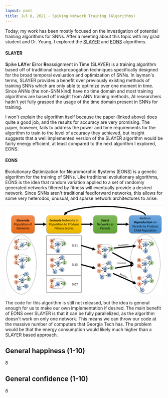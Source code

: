 ```yaml
---
layout: post
title: Jul 8, 2021 - Spiking Network Training (Algorithms)
---
```


Today, my work has been mostly focused on the investigation of potential training algorithms for SNNs. After a meeting about this topic with my grad student and Dr. Young, I explored the [SLAYER](https://arxiv.org/abs/1810.08646) and [EONS](https://www.osti.gov/servlets/purl/1649325) algorithms.

#### SLAYER

**S**pike **LAY**er **E**rror **R**eassignment in Time (SLAYER) is a training algorithm based off of traditional backpropogation techniques specifically designed for the broad temporal evaluation and optimization of SNNs. In layman's terms, SLAYER provides a benefit over previously existing methods of training SNNs which are only able to optimize over one moment in time. Since ANNs (the non-SNN kind) have no time domain and most training algorithms are based off insight from ANN training methods, AI researchers hadn't yet fully grasped the usage of the time domain present in SNNs for training.

I won't explain the algorithm itself because the paper (linked above) does quite a good job, and the results for accuracy are very promising. The paper, however, fails to address the power and time requirements for the algorithm to train to the level of accuracy they achieved, but insight suggests that a well implemented version of the SLAYER algorithm would be fairly energy efficient, at least compared to the next algorithm I explored, EONS.

#### EONS

**E**volutionary **O**ptimization for **N**euromorphic **S**ystems (EONS) is a genetic algorithm for the training of SNNs. Like traditional evolutionary algorithms, EONS is the idea that random variation applied to a set of randomly generated networks filtered by fitness will eventually provide a desired network. Since SNNs aren't traditional feedforward networks, this allows for some very heterodox, unusual, and sparse network architectures to arise.

![EONS algorithm]( https://raw.githubusercontent.com/sbowles22/SRPSummerLogSite/master/images/eons.png)

The code for this algorithm is still not released, but the idea is general enough for us to make our own implementation if desired. The main benefit of EONS over SLAYER is that it can be fully parallelized, as the algorithm doesn't work on only one network. This means we can throw our code at the massive number of computers that Georgia Tech has. The problem would be that the energy consumption would likely much higher than a SLAYER based approach.  

## General happiness (1-10)	

8

## General confidence (1-10)

8 

